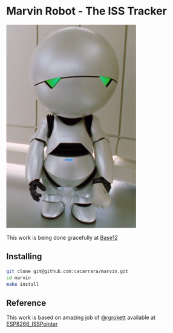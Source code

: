 # Marvin Robot - The ISS Tracker

![marvin-robot](https://raw.githubusercontent.com/cacarrara/marvin/master/static/marvin.png)

This work is being done gracefully at [Base12](www.base12.com.br)

## Installing
```bash
git clone git@github.com:cacarrara/marvin.git
cd marvin
make install
```


## Reference
This work is based on amazing job of [@rgrokett](https://github.com/rgrokett) 
available at
[ESP8266_ISSPointer](https://github.com/rgrokett/ESP8266_ISSPointer)

